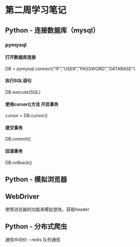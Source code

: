# 第二周学习笔记 

## Python - 连接数据库（mysql）
### pymysql
#### 打开数据库连接 
DB = pymysql.connect("IP","USER","PASSWORD","DATABASE")
#### 执行SQL语句
DB.execute(SQL)
#### 使用cursor()方法 开启事务
cursor = DB.cursor()
#### 提交事务
DB.commit()
#### 回滚事务
DB.rollback()

## Python - 模拟浏览器
## WebDriver
使用浏览器的功能来模拟登陆，获取header

## Python - 分布式爬虫
通信中间价 - redis
队列通信 